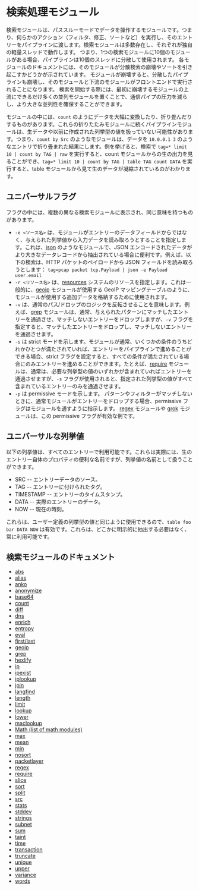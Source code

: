# 検索処理モジュール

検索モジュールは、パススルーモードでデータを操作するモジュールです。つまり、何らかのアクション（フィルタ、修正、ソートなど）を実行し、そのエントリーをパイプラインに渡します。検索モジュールは多数存在し、それぞれが独自の軽量スレッドで動作します。 つまり、1つの検索モジュールに10個のモジュールがある場合、パイプラインは10個のスレッドに分散して使用されます。 各モジュールのドキュメントには、そのモジュールが分散検索の崩壊やソートを引き起こすかどうかが示されています。 モジュールが崩壊すると、分散したパイプラインも崩壊し、そのモジュールと下流のモジュールがフロントエンドで実行されることになります。 検索を開始する際には、最初に崩壊するモジュールの上流にできるだけ多くの並列モジュールを置くことで、通信パイプの圧力を減らし、より大きな並列性を確保することができます。

モジュールの中には、`count` のようにデータを大幅に変換したり、折り畳んだりするものがあります。これらの折りたたみモジュールに続くパイプラインモジュールは、生データや以前に作成された列挙型の値を扱っていない可能性があります。つまり、`count by Src` のようなモジュールは、データを `10.0.0.1 3` のようなエントリで折り畳まれた結果にします。例を挙げると、検索で `tag=* limit 10 | count by TAG | raw` を実行すると、count モジュールからの生の出力を見ることができ、`tag=* limit 10 | count by TAG | table TAG count DATA` を実行すると、table モジュールから見て生のデータが凝縮されているのがわかります。

## ユニバーサルフラグ

フラグの中には、複数の異なる検索モジュールに表示され、同じ意味を持つものがあります。

* `-e <ソース名>` は、モジュールがエントリーのデータフィールドからではなく、与えられた列挙値から入力データを読み取ろうとすることを指定します。これは、[json](json/json.md) のようなモジュールで、JSON エンコードされたデータがより大きなデータレコードから抽出されている場合に便利です。例えば、以下の検索は、HTTP パケットのペイロードから JSON フィールドを読み取ろうとします： `tag=pcap packet tcp.Payload | json -e Payload user.email`
* `-r <リソース名>` は、[resources](#!resources/resources.md) システムのリソースを指定します。これは一般的に、[geoip](geoip/geoip.md) モジュールが使用する GeoIP マッピングテーブルのように、モジュールが使用する追加データを格納するために使用されます。
* `-v` は、通常のパス/ドロップのロジックを反転させることを意味します。例えば、[grep](grep/grep.md) モジュールは、通常、与えられたパターンにマッチしたエントリーを通過させ、マッチしないエントリーをドロップしますが、`-v` フラグを指定すると、マッチしたエントリーをドロップし、マッチしないエントリーを通過させます。
* `-s` は strict モードを示します。モジュールが通常、いくつかの条件のうちどれかひとつが満たされていれば、エントリーをパイプラインで進めることができる場合、strict  フラグを設定すると、すべての条件が満たされている場合にのみエントリーを進めることができます。たとえば、[require](require/require.md) モジュールは、通常は、必要な列挙型の値のいずれかが含まれていればエントリーを通過させますが、`-s` フラグが使用されると、指定された列挙型の値がすべて含まれているエントリーのみを通過させます。
* `-p` は permissive モードを示します。 パターンやフィルターがマッチしないときに、通常モジュールがエントリーをドロップする場合、permissive フラグはモジュールを通すように指示します。 [regex](regex/regex.md) モジュールや [grok](grok/grok.md) モジュールは、この permissive フラグが有効な例です。

## ユニバーサルな列挙値

以下の列挙値は、すべてのエントリーで利用可能です。これらは実際には、生のエントリー自体のプロパティの便利な名前ですが、列挙値の名前として扱うことができます。

* SRC -- エントリーデータのソース。
* TAG -- エントリーに付けられたタグ。
* TIMESTAMP -- エントリーのタイムスタンプ。
* DATA -- 実際のエントリーのデータ。
* NOW -- 現在の時刻。

これらは、ユーザー定義の列挙型の値と同じように使用できるので、`table foo bar DATA NOW` は有効です。これらは、どこかに明示的に抽出する必要はなく、常に利用可能です。

## 検索モジュールのドキュメント

* [abs](abs/abs.md)
* [alias](alias/alias.md)
* [anko](anko/anko.md)
* [anonymize](anonymize/anonymize.md)
* [base64](base64/base64.md)
* [count](math/math.md#Count)
* [diff](diff/diff.md)
* [dns](dns/dns.md)
* [enrich](enrich/enrich.md)
* [entropy](entropy/entropy.md)
* [eval](eval/eval.md)
* [first/last](firstlast/firstlast.md)
* [geoip](geoip/geoip.md)
* [grep](grep/grep.md)
* [hexlify](hexlify/hexlify.md)
* [ip](ip/ip.md)
* [ipexist](ipexist/ipexist.md)
* [iplookup](iplookup/iplookup.md)
* [join](join/join.md)
* [langfind](langfind/langfind.md)
* [length](length/length.md)
* [limit](limit/limit.md)
* [lookup](lookup/lookup.md)
* [lower](upperlower/upperlower.md)
* [maclookup](maclookup/maclookup.md)
* [Math (list of math modules)](math/math.md)
* [max](math/math.md#Max)
* [mean](math/math.md#Mean)
* [min](math/math.md#Min)
* [nosort](nosort/nosort.md)
* [packetlayer](packetlayer/packetlayer.md)
* [regex](regex/regex.md)
* [require](require/require.md)
* [slice](slice/slice.md)
* [sort](sort/sort.md)
* [split](split/split.md)
* [src](src/src.md)
* [stats](stats/stats.md)
* [stddev](math/math.md#Stddev)
* [strings](strings/strings.md)
* [subnet](subnet/subnet.md)
* [sum](math/math.md#Sum)
* [taint](taint/taint.md)
* [time](time/time.md)
* [transaction](transaction/transaction.md)
* [truncate](truncate/truncate.md)
* [unique](math/math.md#Unique)
* [upper](upperlower/upperlower.md)
* [variance](math/math.md#Variance)
* [words](words/words.md)
